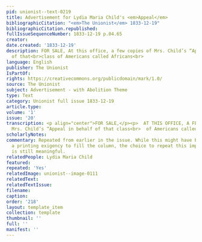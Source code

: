 ```yaml
---
pid: unionist--text-0219
title: Advertisement for Lydia Maria Child's <em>Appeal</em>
bibliographicCitation: "<em>The Unionist</em> 1833-12-19"
bibliographicCitation.republished: 
fullIssueSequenceNumber: 1833-12-19 p.04.65
creator: 
date.created: '1833-12-19'
description: FOR SALE, At this office, a few copies of Mrs. Child’s “Appeal in behalf
  of that<br>class of Americans called Africans<br>
language: English
publisher: The Unionist
IsPartOf: 
rights: https://creativecommons.org/publicdomain/mark/1.0/
source: The Unionist
subject: Advertisement - with Abolition Theme
type: Text
category: Unionist full issue 1833-12-19
article.type: 
volume: '1'
issue: '20'
transcription: <p align="center">FOR SALE,</p><p>  AT THIS OFFICE, A FEW copies of
  Mrs. Child’s “Appeal in behalf of that class<br>  of Americans called Africans”.<br></p>
scholarlyNotes: 
commentary: Repeated from earlier in the issue. While this might have been due to
  a printing exigency to fill the column, the choice to repeat this important publication
  is still meaningful.
relatedPeople: Lydia Maria Child
featured: 
repeated: 'Yes'
relatedImage: unionist--image-0111
relatedText: 
relatedTextIssue: 
filename: 
caption: 
order: '218'
layout: template_item
collection: template
thumbnail: ''
full: ''
manifest: ''
---
```

